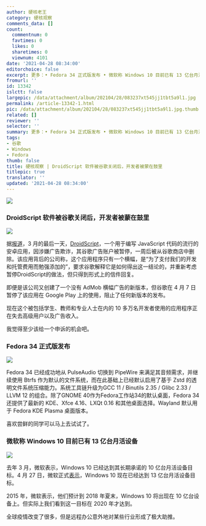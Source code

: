 ```yaml
---
author: 硬核老王
category: 硬核观察
comments_data: []
count:
  commentnum: 0
  favtimes: 0
  likes: 0
  sharetimes: 0
  viewnum: 4101
date: '2021-04-28 08:34:00'
editorchoice: false
excerpt: 更多：• Fedora 34 正式版发布 • 微软称 Windows 10 目前已有 13 亿台月活设备
fromurl: ''
id: 13342
islctt: false
largepic: /data/attachment/album/202104/28/083237xt545jj1tbt5a9l1.jpg
permalink: /article-13342-1.html
pic: /data/attachment/album/202104/28/083237xt545jj1tbt5a9l1.jpg.thumb.jpg
related: []
reviewer: ''
selector: ''
summary: 更多：• Fedora 34 正式版发布 • 微软称 Windows 10 目前已有 13 亿台月活设备
tags:
- 谷歌
- Windows
- Fedora
thumb: false
title: 硬核观察 | DroidScript 软件被谷歌关闭后，开发者被蒙在鼓里
titlepic: true
translator: ''
updated: '2021-04-28 08:34:00'
---
```


![](/data/attachment/album/202104/28/083237xt545jj1tbt5a9l1.jpg)


### DroidScript 软件被谷歌关闭后，开发者被蒙在鼓里


![](/data/attachment/album/202104/28/083250vc0yzwiyuiemiqe5.jpg)


据[报道](https://www.theregister.com/2021/04/27/droidscript_google_ban/)，3 月的最后一天，[DroidScript](https://droidscript.org/)，一个用于编写 JavaScript 代码的流行的安卓应用，因涉嫌广告欺诈，其谷歌广告账户被暂停，一周后被从谷歌商店中删除。该应用背后的公司称，这个应用程序只有一个横幅，是“为了支付我们的开发和托管费用而勉强添加的”，要求谷歌解释它是如何得出这一结论的，并重新考虑暂停DroidScript的做法，但只得到形式上的信件回复。


即便是该公司又创建了一个没有 AdMob 横幅广告的新版本，但谷歌在 4 月 7 日暂停了该应用在 Google Play 上的使用，阻止了任何新版本的发布。


现在这个被包括学生、教师和专业人士在内的 10 多万名开发者使用的应用程序正在失去高级用户以及广告收入。


我觉得至少该给一个申诉的机会吧。


### Fedora 34 正式版发布


![](/data/attachment/album/202104/28/083324jxd5bxnb7xo5cbbn.jpg)


Fedora 34 已经成功地从 PulseAudio 切换到 PipeWire 来满足其音频需求，并继续使用 Btrfs 作为默认的文件系统，而在此基础上已经默认启用了基于 Zstd 的透明文件系统压缩能力。系统工具链升级为GCC 11 / Binutils 2.35 / Glibc 2.33 / LLVM 12 的组合。除了GNOME 40作为Fedora工作站34的默认桌面，Fedora 34 还提供了最新的 KDE、Xfce 4.16、LXQt 0.16 和其他桌面选择。Wayland 默认用于 Fedora KDE Plasma 桌面版本。


喜欢尝鲜的同学可以马上去试试了。


### 微软称 Windows 10 目前已有 13 亿台月活设备


![](/data/attachment/album/202104/28/083402j7i7vwikiwcfww6i.jpg)


去年 3 月，微软表示，Windows 10 已经达到其长期承诺的 10 亿台月活设备目标。4 月 27 日，微软正式[表示](https://www.zdnet.com/article/microsoft-says-windows-10-now-on-1-3-billion-monthly-active-devices/)，Windows 10 现在已经达到 13 亿台月活设备目标。


2015 年，微软表示，他们预计到 2018 年夏末，Windows 10 将出现在 10 亿台设备上。但实际上我们看到这一目标在 2020 年才达到。


全球疫情改变了很多，但是远程办公意外地对某些行业形成了极大助推。